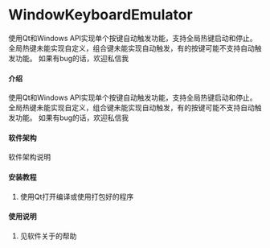 # WindowKeyboardEmulator
使用Qt和Windows API实现单个按键自动触发功能，支持全局热键启动和停止。 全局热键未能实现自定义，组合键未能实现自动触发，有的按键可能不支持自动触发功能。 如果有bug的话，欢迎私信我

#### 介绍
使用Qt和Windows API实现单个按键自动触发功能，支持全局热键启动和停止。
全局热键未能实现自定义，组合键未能实现自动触发，有的按键可能不支持自动触发功能。
如果有bug的话，欢迎私信我

#### 软件架构
软件架构说明


#### 安装教程

1.  使用Qt打开编译或使用打包好的程序

#### 使用说明

1.  见软件关于的帮助